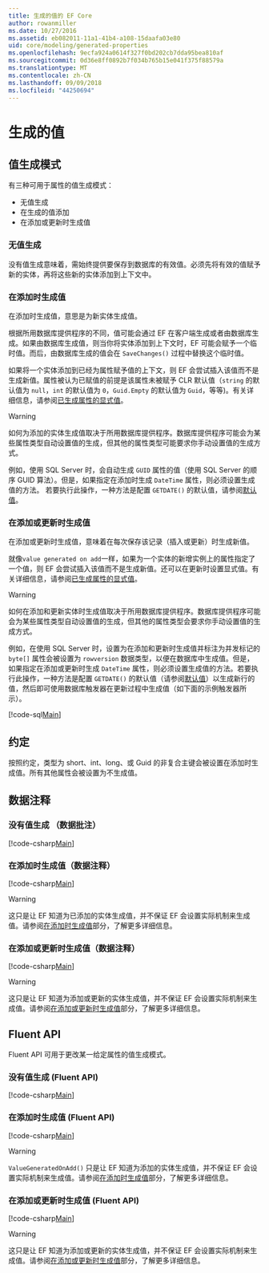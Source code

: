 ```yaml
---
title: 生成的值的 EF Core
author: rowanmiller
ms.date: 10/27/2016
ms.assetid: eb082011-11a1-41b4-a108-15daafa03e80
uid: core/modeling/generated-properties
ms.openlocfilehash: 9ecfa924a0614f327f0bd202cb7dda95bea810af
ms.sourcegitcommit: 0d36e8ff0892b7f034b765b15e041f375f88579a
ms.translationtype: MT
ms.contentlocale: zh-CN
ms.lasthandoff: 09/09/2018
ms.locfileid: "44250694"
---
```

# <a name="generated-values"></a>生成的值

## <a name="value-generation-patterns"></a>值生成模式

有三种可用于属性的值生成模式：
* 无值生成
* 在生成的值添加
* 在添加或更新时生成值

### <a name="no-value-generation"></a>无值生成

没有值生成意味着，需始终提供要保存到数据库的有效值。必须先将有效的值赋予新的实体，再将这些新的实体添加到上下文中。

### <a name="value-generated-on-add"></a>在添加时生成值

在添加时生成值，意思是为新实体生成值。

根据所用数据库提供程序的不同，值可能会通过 EF 在客户端生成或者由数据库生成。如果由数据库生成值，则当你将实体添加到上下文时，EF 可能会赋予一个临时值。而后，由数据库生成的值会在 `SaveChanges()` 过程中替换这个临时值。

如果将一个实体添加到已经为属性赋予值的上下文，则 EF 会尝试插入该值而不是生成新值。属性被认为已赋值的前提是该属性未被赋予 CLR 默认值（`string` 的默认值为 `null`，`int` 的默认值为 `0`，`Guid.Empty` 的默认值为 `Guid`，等等)。有关详细信息，请参阅[已生成属性的显式值](../saving/explicit-values-generated-properties.md)。

> [!WARNING]  
> 如何为添加的实体生成值取决于所用数据库提供程序。数据库提供程序可能会为某些属性类型自动设置值的生成，但其他的属性类型可能要求你手动设置值的生成方式。
>
> 例如，使用 SQL Server 时，会自动生成 `GUID` 属性的值（使用 SQL Server 的顺序 GUID 算法）。但是，如果指定在添加时生成 `DateTime` 属性，则必须设置生成值的方法。 若要执行此操作，一种方法是配置 `GETDATE()` 的默认值，请参阅[默认值](relational/default-values.md)。

### <a name="value-generated-on-add-or-update"></a>在添加或更新时生成值

在添加或更新时生成值，意味着在每次保存该记录（插入或更新）时生成新值。

就像`value generated on add`一样，如果为一个实体的新增实例上的属性指定了一个值，则 EF 会尝试插入该值而不是生成新值。还可以在更新时设置显式值。有关详细信息，请参阅[已生成属性的显式值](../saving/explicit-values-generated-properties.md)。

> [!WARNING]
> 如何在添加和更新实体时生成值取决于所用数据库提供程序。数据库提供程序可能会为某些属性类型自动设置值的生成，但其他的属性类型会要求你手动设置值的生成方式。
> 
> 例如，在使用 SQL Server 时，设置为在添加和更新时生成值并标注为并发标记的 `byte[]` 属性会被设置为 `rowversion` 数据类型，以便在数据库中生成值。但是，如果指定在添加或更新时生成 `DateTime` 属性，则必须设置生成值的方法。若要执行此操作，一种方法是配置 `GETDATE()` 的默认值（请参阅[默认值](relational/default-values.md)）以生成新行的值，然后即可使用数据库触发器在更新过程中生成值（如下面的示例触发器所示）。
> 
> [!code-sql[Main](../../../samples/core/Modeling/FluentAPI/Samples/ValueGeneratedOnAddOrUpdate.sql)]

## <a name="conventions"></a>约定

按照约定，类型为 short、int、long、或 Guid 的非复合主键会被设置在添加时生成值。所有其他属性会被设置为不生成值。

## <a name="data-annotations"></a>数据注释

### <a name="no-value-generation-data-annotations"></a>没有值生成 （数据批注）

[!code-csharp[Main](../../../samples/core/Modeling/DataAnnotations/Samples/ValueGeneratedNever.cs#Sample)]

### <a name="value-generated-on-add-data-annotations"></a>在添加时生成值（数据注释）

[!code-csharp[Main](../../../samples/core/Modeling/DataAnnotations/Samples/ValueGeneratedOnAdd.cs#Sample)]

> [!WARNING]  
> 这只是让 EF 知道为已添加的实体生成值，并不保证 EF 会设置实际机制来生成值。请参阅[在添加时生成值](#value-generated-on-add)部分，了解更多详细信息。

### <a name="value-generated-on-add-or-update-data-annotations"></a>在添加或更新时生成值（数据注释）

[!code-csharp[Main](../../../samples/core/Modeling/DataAnnotations/Samples/ValueGeneratedOnAddOrUpdate.cs#Sample)]

> [!WARNING]  
> 这只是让 EF 知道为添加或更新的实体生成值，并不保证 EF 会设置实际机制来生成值。请参阅[在添加或更新时生成值](#value-generated-on-add-or-update)部分，了解更多详细信息。

## <a name="fluent-api"></a>Fluent API

Fluent API 可用于更改某一给定属性的值生成模式。

### <a name="no-value-generation-fluent-api"></a>没有值生成 (Fluent API)

[!code-csharp[Main](../../../samples/core/Modeling/FluentAPI/Samples/ValueGeneratedNever.cs#Sample)]

### <a name="value-generated-on-add-fluent-api"></a>在添加时生成值 (Fluent API)

[!code-csharp[Main](../../../samples/core/Modeling/FluentAPI/Samples/ValueGeneratedOnAdd.cs#Sample)]

> [!WARNING]  
> `ValueGeneratedOnAdd()` 只是让 EF 知道为添加的实体生成值，并不保证 EF 会设置实际机制来生成值。请参阅[在添加时生成值](#value-generated-on-add)部分，了解更多详细信息。

### <a name="value-generated-on-add-or-update-fluent-api"></a>在添加或更新时生成值 (Fluent API)

[!code-csharp[Main](../../../samples/core/Modeling/FluentAPI/Samples/ValueGeneratedOnAddOrUpdate.cs#Sample)]

> [!WARNING]  
> 这只是让 EF 知道为添加或更新的实体生成值，并不保证 EF 会设置实际机制来生成值。请参阅[在添加或更新时生成值](#value-generated-on-add-or-update)部分，了解更多详细信息。
